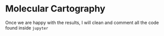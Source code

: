# Molecular Cartography

Once we are happy with the results, I will clean and comment all the code found inside `jupyter`
